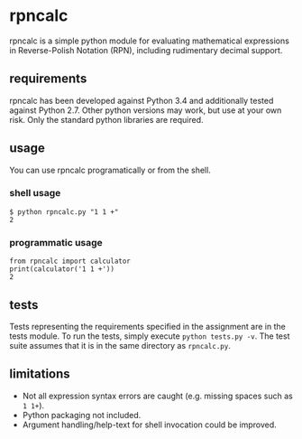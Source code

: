 # rpncalc

rpncalc is a simple python module for evaluating mathematical expressions in
Reverse-Polish Notation (RPN), including rudimentary decimal support.

## requirements

rpncalc has been developed against Python 3.4 and additionally tested against
Python 2.7. Other python versions may work, but use at your own risk. Only the
standard python libraries are required.


## usage

You can use rpncalc programatically or from the shell.

### shell usage

```
$ python rpncalc.py "1 1 +"
2
```

### programmatic usage

```
from rpncalc import calculator
print(calculator('1 1 +'))
2
```

## tests

Tests representing the requirements specified in the assignment are in the
tests module. To run the tests, simply execute `python tests.py -v`. The test
suite assumes that it is in the same directory as `rpncalc.py`.

## limitations

* Not all expression syntax errors are caught (e.g. missing spaces such as `1
1+`).  
* Python packaging not included.
* Argument handling/help-text for shell invocation could be improved.
